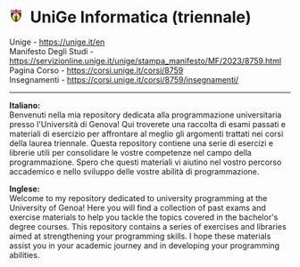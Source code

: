 # <img src="logo.png" height=24>&nbsp; UniGe Informatica (triennale)

Unige - https://unige.it/en  <br>
Manifesto Degli Studi - https://servizionline.unige.it/unige/stampa_manifesto/MF/2023/8759.html <br>
Pagina Corso - https://corsi.unige.it/corsi/8759  <br>
Insegnamenti - https://corsi.unige.it/corsi/8759/insegnamenti/  <br>

<hr>

**Italiano:** <br>
Benvenuti nella mia repository dedicata alla programmazione universitaria presso l'Università di Genova! Qui troverete una raccolta di esami passati e materiali di esercizio per affrontare al meglio gli argomenti trattati nei corsi della laurea triennale. Questa repository contiene una serie di esercizi e librerie utili per consolidare le vostre competenze nel campo della programmazione. Spero che questi materiali vi aiutino nel vostro percorso accademico e nello sviluppo delle vostre abilità di programmazione.

**Inglese:** <br>
Welcome to my repository dedicated to university programming at the University of Genoa! Here you will find a collection of past exams and exercise materials to help you tackle the topics covered in the bachelor's degree courses. This repository contains a series of exercises and libraries aimed at strengthening your programming skills. I hope these materials assist you in your academic journey and in developing your programming abilities.
